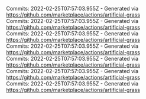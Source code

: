 Commits: 2022-02-25T07:57:03.955Z - Generated via https://github.com/marketplace/actions/artificial-grass
<br>
Commits: 2022-02-25T07:57:03.955Z - Generated via https://github.com/marketplace/actions/artificial-grass
<br>
Commits: 2022-02-25T07:57:03.955Z - Generated via https://github.com/marketplace/actions/artificial-grass
<br>
Commits: 2022-02-25T07:57:03.955Z - Generated via https://github.com/marketplace/actions/artificial-grass
<br>
Commits: 2022-02-25T07:57:03.955Z - Generated via https://github.com/marketplace/actions/artificial-grass
<br>
Commits: 2022-02-25T07:57:03.955Z - Generated via https://github.com/marketplace/actions/artificial-grass
<br>
Commits: 2022-02-25T07:57:03.955Z - Generated via https://github.com/marketplace/actions/artificial-grass
<br>
